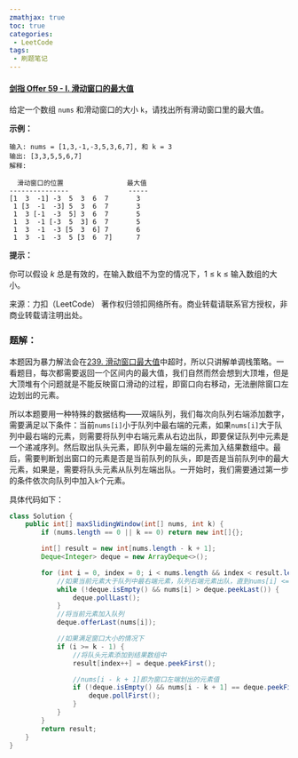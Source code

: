 ```yaml
---
zmathjax: true
toc: true
categories:
 - LeetCode
tags:
 - 刷题笔记
---
```


#### [剑指 Offer 59 - I. 滑动窗口的最大值](https://leetcode-cn.com/problems/hua-dong-chuang-kou-de-zui-da-zhi-lcof/)

给定一个数组 `nums` 和滑动窗口的大小 `k`，请找出所有滑动窗口里的最大值。

<!--more-->

**示例：**

```
输入: nums = [1,3,-1,-3,5,3,6,7], 和 k = 3
输出: [3,3,5,5,6,7] 
解释: 

  滑动窗口的位置                最大值
---------------               -----
[1  3  -1] -3  5  3  6  7       3
 1 [3  -1  -3] 5  3  6  7       3
 1  3 [-1  -3  5] 3  6  7       5
 1  3  -1 [-3  5  3] 6  7       5
 1  3  -1  -3 [5  3  6] 7       6
 1  3  -1  -3  5 [3  6  7]      7
```

**提示：**

你可以假设 *k* 总是有效的，在输入数组不为空的情况下，1 ≤ k ≤ 输入数组的大小。

来源：力扣（LeetCode）
著作权归领扣网络所有。商业转载请联系官方授权，非商业转载请注明出处。

### 题解：

本题因为暴力解法会在[239. 滑动窗口最大值](https://leetcode-cn.com/problems/sliding-window-maximum/)中超时，所以只讲解单调栈策略。一看题目，每次都需要返回一个区间内的最大值，我们自然而然会想到大顶堆，但是大顶堆有个问题就是不能反映窗口滑动的过程，即窗口向右移动，无法删除窗口左边划出的元素。

所以本题要用一种特殊的数据结构——双端队列，我们每次向队列右端添加数字，需要满足以下条件：当前`nums[i]`小于队列中最右端的元素，如果`nums[i]`大于队列中最右端的元素，则需要将队列中右端元素从右边出队，即要保证队列中元素是一个递减序列。然后取出队头元素，即队列中最左端的元素加入结果数组中。最后，需要判断划出窗口的元素是否是当前队列的队头，即是否是当前队列中的最大元素，如果是，需要将队头元素从队列左端出队。一开始时，我们需要通过第一步的条件依次向队列中加入`k`个元素。

具体代码如下：

```java
class Solution {
    public int[] maxSlidingWindow(int[] nums, int k) {
        if (nums.length == 0 || k == 0) return new int[]{};

        int[] result = new int[nums.length - k + 1];
        Deque<Integer> deque = new ArrayDeque<>();

        for (int i = 0, index = 0; i < nums.length && index < result.length; i++) {
            //如果当前元素大于队列中最右端元素，队列右端元素出队，直到nums[i] <= deque.peekLast()
            while (!deque.isEmpty() && nums[i] > deque.peekLast()) {
                deque.pollLast();
            }
            //将当前元素加入队列
            deque.offerLast(nums[i]);

            //如果满足窗口大小的情况下
            if (i >= k - 1) {
                //将队头元素添加到结果数组中
                result[index++] = deque.peekFirst();

                //nums[i - k + 1]即为窗口左端划出的元素值
                if (!deque.isEmpty() && nums[i - k + 1] == deque.peekFirst()) {
                    deque.pollFirst();
                }
            }
        }
        return result;
    }
}
```

